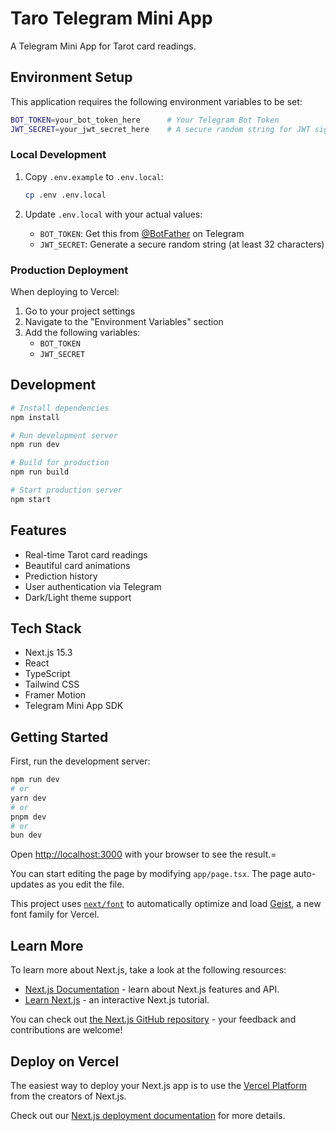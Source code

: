 # Taro Telegram Mini App

A Telegram Mini App for Tarot card readings.

## Environment Setup

This application requires the following environment variables to be set:

```bash
BOT_TOKEN=your_bot_token_here      # Your Telegram Bot Token
JWT_SECRET=your_jwt_secret_here    # A secure random string for JWT signing
```

### Local Development

1. Copy `.env.example` to `.env.local`:
   ```bash
   cp .env .env.local
   ```

2. Update `.env.local` with your actual values:
   - `BOT_TOKEN`: Get this from [@BotFather](https://t.me/botfather) on Telegram
   - `JWT_SECRET`: Generate a secure random string (at least 32 characters)

### Production Deployment

When deploying to Vercel:

1. Go to your project settings
2. Navigate to the "Environment Variables" section
3. Add the following variables:
   - `BOT_TOKEN`
   - `JWT_SECRET`

## Development

```bash
# Install dependencies
npm install

# Run development server
npm run dev

# Build for production
npm run build

# Start production server
npm start
```

## Features

- Real-time Tarot card readings
- Beautiful card animations
- Prediction history
- User authentication via Telegram
- Dark/Light theme support

## Tech Stack

- Next.js 15.3
- React
- TypeScript
- Tailwind CSS
- Framer Motion
- Telegram Mini App SDK

## Getting Started

First, run the development server:

```bash
npm run dev
# or
yarn dev
# or
pnpm dev
# or
bun dev
```

Open [http://localhost:3000](http://localhost:3000) with your browser to see the result.=

You can start editing the page by modifying `app/page.tsx`. The page auto-updates as you edit the file.

This project uses [`next/font`](https://nextjs.org/docs/app/building-your-application/optimizing/fonts) to automatically optimize and load [Geist](https://vercel.com/font), a new font family for Vercel.

## Learn More

To learn more about Next.js, take a look at the following resources:

- [Next.js Documentation](https://nextjs.org/docs) - learn about Next.js features and API.
- [Learn Next.js](https://nextjs.org/learn) - an interactive Next.js tutorial.

You can check out [the Next.js GitHub repository](https://github.com/vercel/next.js) - your feedback and contributions are welcome!

## Deploy on Vercel

The easiest way to deploy your Next.js app is to use the [Vercel Platform](https://vercel.com/new?utm_medium=default-template&filter=next.js&utm_source=create-next-app&utm_campaign=create-next-app-readme) from the creators of Next.js.

Check out our [Next.js deployment documentation](https://nextjs.org/docs/app/building-your-application/deploying) for more details.

